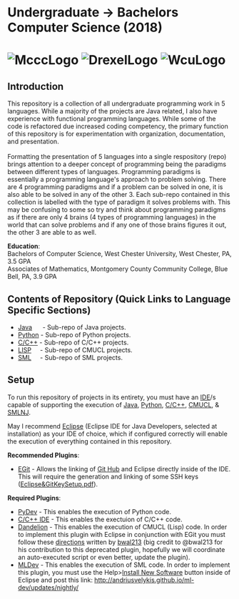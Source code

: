 # Undergraduate -> Bachelors Computer Science (2018)
# ![McccLogo](https://github.com/Spades86/Undergraduate/blob/master/images/McccLogo.png) ![DrexelLogo](https://github.com/Spades86/Undergraduate/blob/master/images/DrexelLogo.png) ![WcuLogo](https://github.com/Spades86/Undergraduate/blob/master/images/WcuLogo1.png)
## Introduction
This repository is a collection of all undergraduate programming work in 5 languages. While a majority of the projects are Java related, I also have experience with functional programming languages. While some of the code is refactored due increased coding competency, the primary function of this repository is for experimentation with organization, documentation, and presentation.\
\
Formatting the presentation of 5 languages into a single respository (repo) brings attention to a deeper concept of programming being the paradigms between different types of languages. Programming paradigms is essentially a programming language's approach to problem solving. There are 4 programming paradigms and if a problem can be solved in one, it is also able to be solved in any of the other 3. Each sub-repo contained in this collection is labelled with the type of paradigm it solves problems with. This may be confusing to some so try and think about programming paradigms as if there are only 4 brains (4 types of programming languages) in the world that can solve problems and if any one of those brains figures it out, the other 3 are able to as well.

<b>Education</b>: \
Bachelors of Computer Science, West Chester University, West Chester, PA, 3.5 GPA \
Associates of Mathematics, Montgomery County Community College, Blue Bell, PA, 3.9 GPA


## Contents of Repository (Quick Links to Language Specific Sections)
* [Java](https://github.com/Spades86/Undergraduate/tree/master/Java) &nbsp;&nbsp;&nbsp;&nbsp;&nbsp;- Sub-repo of Java projects.
* [Python](https://github.com/Spades86/Undergraduate/tree/master/Python) - Sub-repo of Python projects.
* [C/C++](https://github.com/Spades86/Undergraduate/tree/master/C) - Sub-repo of C/C++ projects.
* [LISP](https://github.com/Spades86/Undergraduate/tree/master/LISP) &nbsp;&nbsp;&nbsp;&nbsp;- Sub-repo of CMUCL projects.
* [SML](https://github.com/Spades86/Undergraduate/tree/master/SML)  &nbsp;&nbsp;&nbsp;&nbsp;- Sub-repo of SML projects.

	
## Setup
To run this repository of projects in its entirety, you must have an [IDE](https://en.wikipedia.org/wiki/Integrated_development_environment)/s capable of supporting the execution of [Java](https://www.oracle.com/technetwork/java/javase/overview/index.html), [Python](https://www.python.org/), [C/C++](http://www.mingw.org/), [CMUCL](https://www.cons.org/cmucl/), & [SMLNJ](https://www.smlnj.org/).

May I recommend [Eclipse](https://www.eclipse.org/) (Eclipse IDE for Java Developers, selected at installation) as your IDE of choice,  which if configured correctly will enable the execution of everything contained in this repository.

<b>Recommended Plugins</b>:
* [EGit](https://marketplace.eclipse.org/content/egit-git-integration-eclipse) - Allows the linking of [Git Hub](https://github.com/) and Eclipse directly inside of the IDE. This will require the generation and linking of some SSH keys ([Eclipse&GitKeySetup.pdf](http://wiki.cns.iu.edu/spaces/flyingpdf/pdfpageexport.action?pageId=13568315)).

<b>Required Plugins</b>:
* [PyDev](https://marketplace.eclipse.org/content/pydev-python-ide-eclipse) - This enables the execution of Python code.
* [C/C++ IDE](https://marketplace.eclipse.org/content/complete-eclipse-cc-ide) - This enables the exectuion of C/C++ code.
* [Dandelion](https://marketplace.eclipse.org/content/dandelion) - This enables the execution of CMUCL (Lisp) code. In order to implement this plugin with Eclipse in conjunction with EGit you must follow these [directions](https://github.com/Spades86/Undergraduate/blob/master/images/LispProjectConfigDirections.txt) written by [bwal213](https://github.com/bwal213) (big credit to @bwal213 for his contribution to this deprecated plugin, hopefully we will coordinate an auto-executed script or even better, update the plugin).
* [MLDev](https://github.com/andriusvelykis/ml-dev) - This enables the execution of SML code. In order to implement this plugin, you must use the Help>[Install New Software](https://stackoverflow.com/questions/31553376/eclipse-how-to-install-a-plugin-manually) button inside of Eclipse and post this link: http://andriusvelykis.github.io/ml-dev/updates/nightly/ 
